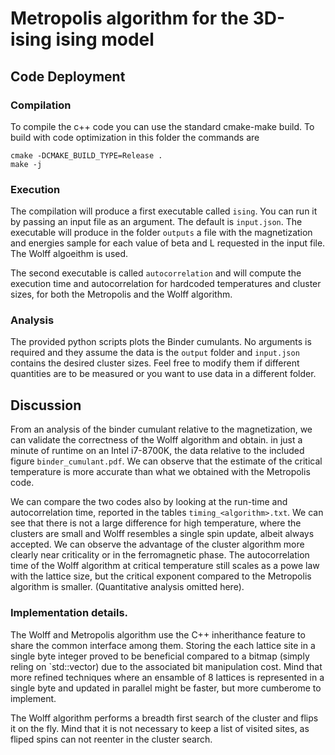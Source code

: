 # Metropolis algorithm for the 3D-ising ising model

## Code Deployment

### Compilation

To compile the c++ code you can use the standard cmake-make build. To build with code optimization in this folder the commands are

```
cmake -DCMAKE_BUILD_TYPE=Release .
make -j
```

### Execution

The compilation will produce a first executable called `ising`. You can run it by passing an input file as an argument. The default is `input.json`.
The executable will produce in the folder `outputs` a file with the magnetization and energies sample for each value of beta and L requested in the input file. The Wolff algoeithm is used.

The second executable is called `autocorrelation` and will compute the execution time and autocorrelation for hardcoded temperatures and cluster sizes, for both the Metropolis and the Wolff algorithm.

### Analysis

The provided python scripts plots the Binder cumulants. No arguments is required and they assume the data is the `output` folder and
`input.json` contains the desired cluster sizes.
Feel free to modify them if different quantities are to be measured or you want to use data in a different folder.

## Discussion
From an analysis of the binder cumulant relative to the magnetization, we can validate the correctness of the Wolff algorithm and obtain. in just a minute of runtime on an Intel i7-8700K, the data
relative to the included figure `binder_cumulant.pdf`. We can observe that the estimate of the critical temperature is more accurate than what we obtained with the Metropolis code.

We can compare the two codes also by looking at the run-time and autocorrelation time, reported in the tables `timing_<algorithm>.txt`. We can see that there is not a large difference for high temperature, where the clusters are small and Wolff resembles a single spin update, albeit always accepted. We can observe the advantage of the cluster algorithm more clearly near criticality or in the ferromagnetic phase. The autocorrelation time of the Wolff algorithm at critical temperature still scales as a powe law with the lattice size, but the critical exponent compared to the Metropolis algorithm is smaller. (Quantitative analysis omitted here).

### Implementation details.
The Wolff and Metropolis algorithm use the C++ inherithance feature to share the common interface among them. Storing the each lattice site in a single byte integer proved to be beneficial compared to
a bitmap (simply reling on `std::vector<bool>) due to the associated bit manipulation cost. Mind that more refined techniques where an ensamble of 8 lattices is represented in a single byte and updated in parallel might be faster, but more cumberome to implement.

The Wolff algorithm performs a breadth first search of the cluster and flips it on the fly. Mind that it is not necessary to keep a list of visited sites, as fliped spins can not reenter in the cluster search.

